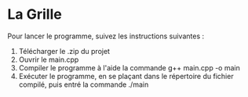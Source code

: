 # La Grille

Pour lancer le programme, suivez les instructions suivantes :
1. Télécharger le .zip du projet
2. Ouvrir le main.cpp
3. Compiler le programme à l'aide la commande g++ main.cpp -o main
4. Exécuter le programme, en se plaçant dans le répertoire du fichier compilé, puis entré la commande ./main
